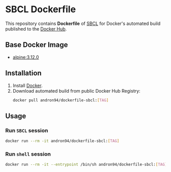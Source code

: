 # SBCL Dockerfile

This repository contains **Dockerfile** of [SBCL](http://www.sbcl.org/) for Docker's automated
build published to the [Docker Hub](https://hub.docker.com/r/andron94/dockerfile-sbcl/).

## Base Docker Image

+ [alpine:3.12.0](https://hub.docker.com/_/alpine/)

## Installation

1.  Install [Docker](https://docs.docker.com/engine/installation/).
2.  Download automated build from public Docker Hub Registry:
    ```sh
    docker pull andron94/dockerfile-sbcl:[TAG]
    ```

## Usage

### Run `SBCL` session

```sh
docker run --rm -it andron94/dockerfile-sbcl:[TAG]
```

### Run `shell` session

```sh
docker run --rm -it --entrypoint /bin/sh andron94/dockerfile-sbcl:[TAG]
```

